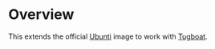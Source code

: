 # Overview

This extends the official [Ubunti](https://hub.docker.com/_/ubuntu/) image to work with [Tugboat](https://tugboat.qa).
